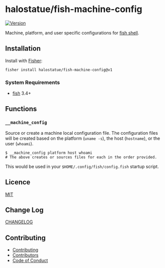 # halostatue/fish-machine-config

[![Version][version]](https://github.com/halostatue/fish-machine-config/releases)

Machine, platform, and user specific configurations for [fish shell][shell].

## Installation

Install with [Fisher][Fisher]:

```fish
fisher install halostatue/fish-machine-config@v1
```

### System Requirements

- [fish][fish] 3.4+

## Functions

### `__machine_config`

Source or create a machine local configuration file. The configuration files
will be created based on the platform (`uname -s`), the host (`hostname`), or
the user (`whoami`).

```fish
$ __machine_config platform host whoami
# The above creates or sources files for each in the order provided.
```

This would be used in your `$HOME/.config/fish/config.fish` startup script.

## Licence

[MIT](./LICENCE.md)

## Change Log

[CHANGELOG](./CHANGELOG.md)

## Contributing

- [Contributing](./CONTRIBUTING.md)
- [Contributors](./CONTRIBUTORS.md)
- [Code of Conduct](./CODE_OF_CONDUCT.md)

[shell]: https://fishshell.com 'friendly interactive shell'
[fisher]: https://github.com/jorgebucaran/fisher
[version]: https://img.shields.io/github/tag/halostatue/fish-machine-config.svg?label=Version
[fish]: https://github.com/fish-shell/fish-shell
